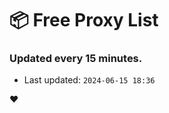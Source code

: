 # :package: Free Proxy List
### Updated every 15 minutes.

- Last updated: `2024-06-15 18:36`

:heart:
